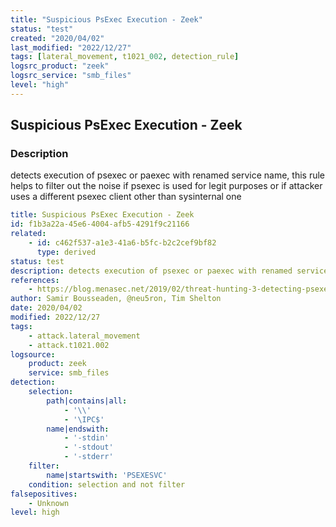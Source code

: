 ```yaml
---
title: "Suspicious PsExec Execution - Zeek"
status: "test"
created: "2020/04/02"
last_modified: "2022/12/27"
tags: [lateral_movement, t1021_002, detection_rule]
logsrc_product: "zeek"
logsrc_service: "smb_files"
level: "high"
---
```


## Suspicious PsExec Execution - Zeek

### Description

detects execution of psexec or paexec with renamed service name, this rule helps to filter out the noise if psexec is used for legit purposes or if attacker uses a different psexec client other than sysinternal one

```yml
title: Suspicious PsExec Execution - Zeek
id: f1b3a22a-45e6-4004-afb5-4291f9c21166
related:
    - id: c462f537-a1e3-41a6-b5fc-b2c2cef9bf82
      type: derived
status: test
description: detects execution of psexec or paexec with renamed service name, this rule helps to filter out the noise if psexec is used for legit purposes or if attacker uses a different psexec client other than sysinternal one
references:
    - https://blog.menasec.net/2019/02/threat-hunting-3-detecting-psexec.html
author: Samir Bousseaden, @neu5ron, Tim Shelton
date: 2020/04/02
modified: 2022/12/27
tags:
    - attack.lateral_movement
    - attack.t1021.002
logsource:
    product: zeek
    service: smb_files
detection:
    selection:
        path|contains|all:
            - '\\'
            - '\IPC$'
        name|endswith:
            - '-stdin'
            - '-stdout'
            - '-stderr'
    filter:
        name|startswith: 'PSEXESVC'
    condition: selection and not filter
falsepositives:
    - Unknown
level: high

```

